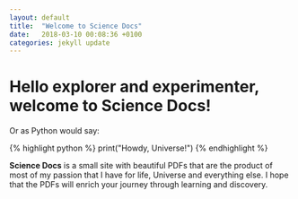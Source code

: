 ```yaml
---
layout: default
title:  "Welcome to Science Docs"
date:   2018-03-10 00:08:36 +0100
categories: jekyll update
---
```


# Hello explorer and experimenter, welcome to **Science Docs**!

Or as Python would say:

{% highlight python %}
print("Howdy, Universe!")
{% endhighlight %}

**Science Docs** is a small site with beautiful PDFs that are the product of most of my passion that I have for life, Universe and everything else. I hope that the PDFs will enrich your journey through learning and discovery.
